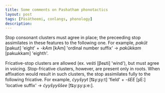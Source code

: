```yaml
---
title: Some comments on Pashatham phonotactics
layout: post
tags: [Päsätheemi, conlangs, phonology]
description:
---
```


Stop consonant clusters must agree in place; the preceeding stop assimilates in these features to the following one. For example, *pakŭt* [pakɯt] 'eight' + *-kAm* [kAm] 'ordinal number suffix' → *pakŭkkam* [pakɯkkam] 'eighth'.

Fricative-stop clusters are allowed (ex. veśti [βeɕti] 'wind'), but must agree in voicing. Stop-fricative clusters, however, are present only in roots. When affixation would result in such clusters, the stop assimilates fully to the following fricative. For example, *ćyyšyyt* [t͡ɕy:ʂy:t] 'field' + *-šEE* [ʂE:] 'locative suffix' → *ćyyšyyššee* [t͡ɕy:ʂy:ʂ:e:].
